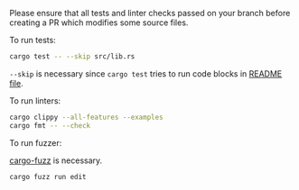 Please ensure that all tests and linter checks passed on your branch before creating a PR which modifies some source files.

To run tests:

```sh
cargo test -- --skip src/lib.rs
```

`--skip` is necessary since `cargo test` tries to run code blocks in [README file](./README.md).

To run linters:

```sh
cargo clippy --all-features --examples
cargo fmt -- --check
```

To run fuzzer:

[cargo-fuzz](https://github.com/rust-fuzz/cargo-fuzz) is necessary.

```sh
cargo fuzz run edit
```
